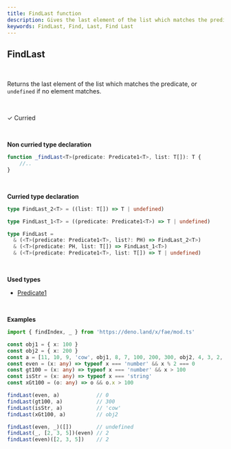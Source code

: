 ```yaml
---
title: FindLast function
description: Gives the last element of the list which matches the predicate, or `undefined` if no element matches.
keywords: FindLast, Find, Last, Find Last
---
```


## FindLast

<br>

Returns the last element of the list which matches the predicate, or `undefined` if no element matches.

<br>

&check; Curried

<br>

**Non curried type declaration**
```typescript
function _findLast<T>(predicate: Predicate1<T>, list: T[]): T {
    //..
}
```

<br>

**Curried type declaration**

```typescript
type FindLast_2<T> = ((list: T[]) => T | undefined)

type FindLast_1<T> = ((predicate: Predicate1<T>) => T | undefined)

type FindLast =
  & (<T>(predicate: Predicate1<T>, list?: PH) => FindLast_2<T>)
  & (<T>(predicate: PH, list: T[]) => FindLast_1<T>)
  & (<T>(predicate: Predicate1<T>, list: T[]) => T | undefined)
```

<br>

**Used types**
* [Predicate1](/types/Predicate1)

<br>

**Examples**
```typescript
import { findIndex, _ } from 'https://deno.land/x/fae/mod.ts'

const obj1 = { x: 100 }
const obj2 = { x: 200 }
const a = [11, 10, 9, 'cow', obj1, 8, 7, 100, 200, 300, obj2, 4, 3, 2, 1, 0]
const even = (x: any) => typeof x === 'number' && x % 2 === 0
const gt100 = (x: any) => typeof x === 'number' && x > 100
const isStr = (x: any) => typeof x === 'string'
const xGt100 = (o: any) => o && o.x > 100

findLast(even, a)            // 0
findLast(gt100, a)           // 300
findLast(isStr, a)           // 'cow'
findLast(xGt100, a)          // obj2

findLast(even, _)([])        // undefined
findLast(_, [2, 3, 5])(even) // 2
findLast(even)([2, 3, 5])    // 2
``` 